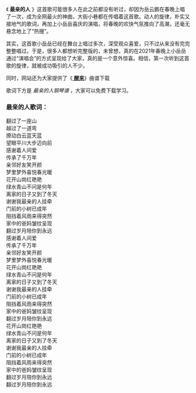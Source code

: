 

《 **最亲的人**
》这首歌可能很多人在此之前都没有听过，却因为岳云鹏在春晚上唱了一次，成为全网最火的神曲，大街小巷都在传唱着这首歌。动人的旋律，朴实又接地气的歌词，再加上小岳岳喜庆的演唱，将春晚的欢快气氛推向了高潮，还毫无悬念地上了“热搜”。

其实，这首歌小岳岳已经在舞台上唱过多次，深受观众喜爱，只不过从来没有完完整整唱过。于是，很多人都想听完整版的，未曾想，真的在2021年春晚上小岳岳通过“演唱会”的方式呈现给了大家，真的是一个意外惊喜。相信，第一次听到这首歌的旋律，就被成功吸引的人不少。

同时，网站还为大家提供了《[ **醒来**](Music-9198-醒来-薛之谦和小岳岳的作业-无限歌谣季第6期.html "醒来")》曲谱下载

歌词下方是 _最亲的人钢琴谱_ ，大家可以免费下载学习。

### 最亲的人歌词：

翻过了一座山  
越过了一道弯  
撩动白云蓝天蓝  
望眼平川大步迈向前  
感谢着人间爱  
传承了千万年  
亲邻好友笑开颜  
梦里梦外喜悦春光暖  
花开山岗红艳艳  
绿水青山不问是何年  
离家的日子又到了冬天  
谢谢我最亲的人挂牵  
门前的小树已成年  
阻挡着风雨来得突然  
家中的爸妈皱纹呈现  
翻过岁月陪你到永远  
感谢着人间爱  
传承了千万年  
亲邻好友笑开颜  
梦里梦外喜悦春光暖  
花开山岗红艳艳  
绿水青山不问是何年  
离家的日子又到了冬天  
谢谢我最亲的人挂牵  
门前的小树已成年  
阻挡着风雨来得突然  
家中的爸妈皱纹呈现  
翻过岁月陪你到永远  
花开山岗红艳艳  
绿水青山不问是何年  
离家的日子又到了冬天  
谢谢我最亲的人挂牵  
门前的小树已成年  
阻挡着风雨来得突然  
家中的爸妈皱纹呈现  
翻过岁月陪你到永远  
翻过岁月陪你到永远

